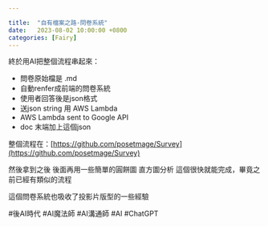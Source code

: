 ```yaml
---

title:  "自有檔案之路-問卷系統"
date:   2023-08-02 10:00:00 +0800
categories: [Fairy]
---
```


終於用AI把整個流程串起來：

* 問卷原始檔是 .md
* 自動renfer成前端的問卷系統
* 使用者回答後是json格式
* 送json string 用 AWS Lambda
* AWS Lambda sent to Google API
* doc 末端加上這個json

整個流程在：[https://github.com/posetmage/Survey](https://github.com/posetmage/Survey)

然後拿到之後 後面再用一些簡單的圓餅圖 直方圖分析 這個很快就能完成，畢竟之前已經有類似的流程

這個問卷系統也吸收了投影片版型的一些經驗

#後AI時代 #AI魔法師 #AI溝通師 #AI #ChatGPT
